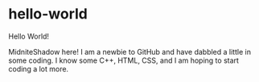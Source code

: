 # hello-world
Hello World!

MidniteShadow here! I am a newbie to GitHub and have dabbled a little in some coding. I know some C++, HTML, CSS, and I am hoping to start coding a lot more.
